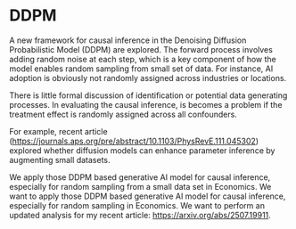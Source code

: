 # DDPM
A new framework for causal inference in the Denoising Diffusion Probabilistic Model (DDPM) are explored. The forward process involves adding random noise at each step, which is a key component of how the model enables random sampling from small set of data. For instance, AI adoption is obviously not randomly assigned across industries or locations.

There is little formal discussion of identification or potential data generating processes. In evaluating the causal inference, is becomes a problem if the treatment effect is randomly assigned across all confounders.

For example, recent article (https://journals.aps.org/pre/abstract/10.1103/PhysRevE.111.045302) explored whether diffusion models can enhance parameter inference by augmenting small datasets. 

We apply those DDPM based generative AI model for causal inference, especially for random sampling from a small data set in Economics. We want to apply those DDPM based generative AI model for causal inference, especially for random sampling in Economics. We want to perform an updated analysis for my recent article: https://arxiv.org/abs/2507.19911.
